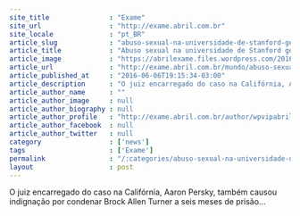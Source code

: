 ```yaml
---
site_title               : "Exame"
site_url                 : "http://exame.abril.com.br"
site_locale              : "pt_BR"
article_slug             : "abuso-sexual-na-universidade-de-stanford-gera-indignacao"
article_title            : "Abuso sexual na universidade de Stanford gera indignação"
article_image            : "https://abrilexame.files.wordpress.com/2016/09/size_960_16_9_stanford-university30.jpg?quality=70&strip=all&w=960"
article_url              : "http://exame.abril.com.br/mundo/abuso-sexual-na-universidade-de-stanford-gera-indignacao/"
article_published_at     : "2016-06-06T19:15:34-03:00"
article_description      : "O juiz encarregado do caso na Califórnia, Aaron Persky, também causou indignação por condenar Brock Allen Turner a seis meses de prisão..."
article_author_name      : ""
article_author_image     : null
article_author_biography : null
article_author_profile   : "http://exame.abril.com.br/author/wpvipabril/"
article_author_facebook  : null
article_author_twitter   : null
category                 : ['news']
tags                     : ['Exame']
permalink                : "/:categories/abuso-sexual-na-universidade-de-stanford-gera-indignacao/"
layout                   : post
---
```


O juiz encarregado do caso na Califórnia, Aaron Persky, também causou indignação por condenar Brock Allen Turner a seis meses de prisão...
